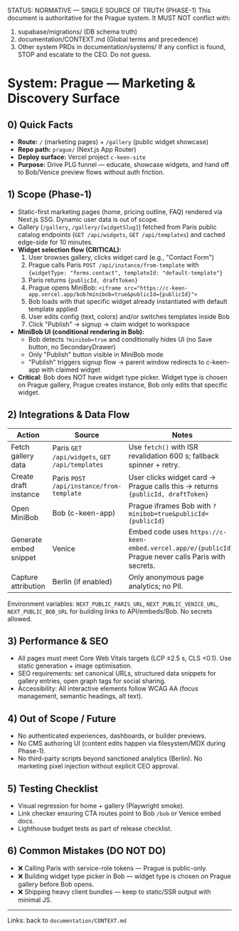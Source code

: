 STATUS: NORMATIVE — SINGLE SOURCE OF TRUTH (PHASE-1)
This document is authoritative for the Prague system. It MUST NOT conflict with:
1) supabase/migrations/ (DB schema truth)
2) documentation/CONTEXT.md (Global terms and precedence)
3) Other system PRDs in documentation/systems/
If any conflict is found, STOP and escalate to the CEO. Do not guess.

# System: Prague — Marketing & Discovery Surface

## 0) Quick Facts
- **Route:** `/` (marketing pages) + `/gallery` (public widget showcase)
- **Repo path:** `prague/` (Next.js App Router)
- **Deploy surface:** Vercel project `c-keen-site`
- **Purpose:** Drive PLG funnel — educate, showcase widgets, and hand off to Bob/Venice preview flows without auth friction.

## 1) Scope (Phase-1)
- Static-first marketing pages (home, pricing outline, FAQ) rendered via Next.js SSG. Dynamic user data is out of scope.
- Gallery (`/gallery`, `/gallery/[widgetSlug]`) fetched from Paris public catalog endpoints (`GET /api/widgets`, `GET /api/templates`) and cached edge-side for 10 minutes.
- **Widget selection flow (CRITICAL):**
  1. User browses gallery, clicks widget card (e.g., "Contact Form")
  2. Prague calls Paris `POST /api/instance/from-template` with `{widgetType: "forms.contact", templateId: "default-template"}`
  3. Paris returns `{publicId, draftToken}`
  4. Prague opens MiniBob: `<iframe src="https://c-keen-app.vercel.app/bob?minibob=true&publicId={publicId}">`
  5. Bob loads with that specific widget already instantiated with default template applied
  6. User edits config (text, colors) and/or switches templates inside Bob
  7. Click "Publish" → signup → claim widget to workspace
- **MiniBob UI (conditional rendering in Bob):**
  - Bob detects `?minibob=true` and conditionally hides UI (no Save button, no SecondaryDrawer)
  - Only "Publish" button visible in MiniBob mode
  - "Publish" triggers signup flow → parent window redirects to c-keen-app with claimed widget
- **Critical**: Bob does NOT have widget type picker. Widget type is chosen on Prague gallery, Prague creates instance, Bob only edits that specific widget.

## 2) Integrations & Data Flow
| Action | Source | Notes |
| --- | --- | --- |
| Fetch gallery data | Paris `GET /api/widgets`, `GET /api/templates` | Use `fetch()` with ISR revalidation 600 s; fallback spinner + retry. |
| Create draft instance | Paris `POST /api/instance/from-template` | User clicks widget card → Prague calls this → returns `{publicId, draftToken}` |
| Open MiniBob | Bob (c-keen-app) | Prague iframes Bob with `?minibob=true&publicId={publicId}` |
| Generate embed snippet | Venice | Embed code uses `https://c-keen-embed.vercel.app/e/{publicId}`; Prague never calls Paris with secrets. |
| Capture attribution | Berlin (if enabled) | Only anonymous page analytics; no PII. |

Environment variables: `NEXT_PUBLIC_PARIS_URL`, `NEXT_PUBLIC_VENICE_URL`, `NEXT_PUBLIC_BOB_URL` for building links to API/embeds/Bob. No secrets allowed.

## 3) Performance & SEO
- All pages must meet Core Web Vitals targets (LCP ≤2.5 s, CLS <0.1). Use static generation + image optimisation.
- SEO requirements: set canonical URLs, structured data snippets for gallery entries, open graph tags for social sharing.
- Accessibility: All interactive elements follow WCAG AA (focus management, semantic headings, alt text).

## 4) Out of Scope / Future
- No authenticated experiences, dashboards, or builder previews.
- No CMS authoring UI (content edits happen via filesystem/MDX during Phase-1).
- No third-party scripts beyond sanctioned analytics (Berlin). No marketing pixel injection without explicit CEO approval.

## 5) Testing Checklist
- Visual regression for home + gallery (Playwright smoke).
- Link checker ensuring CTA routes point to Bob `/bob` or Venice embed docs.
- Lighthouse budget tests as part of release checklist.

## 6) Common Mistakes (DO NOT DO)
- ❌ Calling Paris with service-role tokens — Prague is public-only.
- ❌ Building widget type picker in Bob — widget type is chosen on Prague gallery before Bob opens.
- ❌ Shipping heavy client bundles — keep to static/SSR output with minimal JS.

---
Links: back to `documentation/CONTEXT.md`
